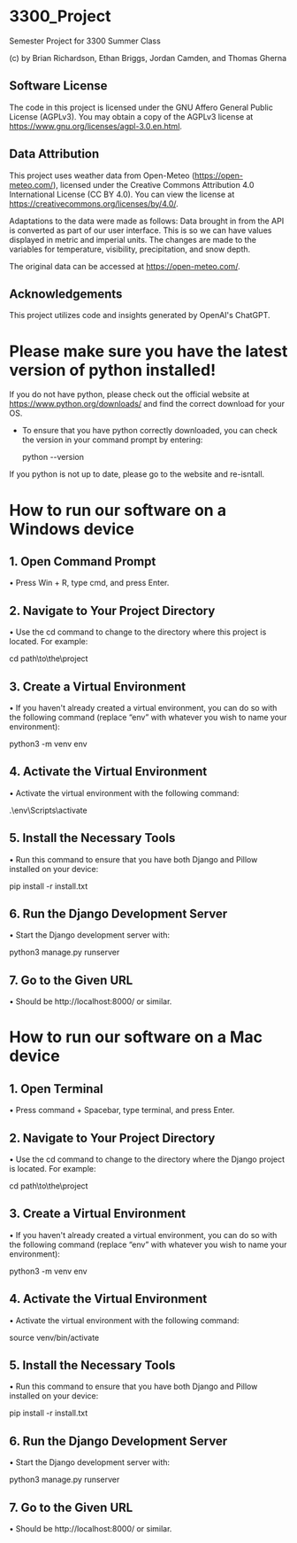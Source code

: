 # 3300_Project
Semester Project for 3300 Summer Class

(c) by Brian Richardson, Ethan Briggs, Jordan Camden, and Thomas Gherna

## Software License
The code in this project is licensed under the GNU Affero General Public License (AGPLv3). You may obtain a copy of the AGPLv3 license at <https://www.gnu.org/licenses/agpl-3.0.en.html>.

## Data Attribution
This project uses weather data from Open-Meteo (<https://open-meteo.com/>), licensed under the Creative Commons Attribution 4.0 International License (CC BY 4.0). You can view the license at <https://creativecommons.org/licenses/by/4.0/>. 

Adaptations to the data were made as follows: Data brought in from the API is converted as part of our user interface. This is so we can have values displayed in metric and imperial units. The changes are made to the variables for temperature, visibility, precipitation, and snow depth. 

The original data can be accessed at <https://open-meteo.com/>.

## Acknowledgements

This project utilizes code and insights generated by OpenAI's ChatGPT.

# **Please** make sure you have the latest version of python installed!
If you do not have python, please check out the official website at <https://www.python.org/downloads/> and find the correct download for your OS.
- To ensure that you have python correctly downloaded, you can check the version in your command prompt by entering:
  
  python --version

If you python is not up to date, please go to the website and re-isntall.

# How to run our software on a Windows device
## 1. Open Command Prompt
•	Press Win + R, type cmd, and press Enter.

## 2. Navigate to Your Project Directory
•	Use the cd command to change to the directory where this project is located. For example:

cd path\to\the\project

## 3. Create a Virtual Environment
•	If you haven't already created a virtual environment, you can do so with the following command (replace “env” with whatever you wish to name your environment):

python3 -m venv env

## 4. Activate the Virtual Environment
•	Activate the virtual environment with the following command:

.\env\Scripts\activate

## 5. Install the Necessary Tools
•	Run this command to ensure that you have both Django and Pillow installed on your device:

pip install -r install.txt

## 6. Run the Django Development Server
•	Start the Django development server with:

python3 manage.py runserver

## 7. Go to the Given URL
•	Should be http://localhost:8000/ or similar. 

# How to run our software on a Mac device
## 1. Open Terminal
•	Press command + Spacebar, type terminal, and press Enter.

## 2. Navigate to Your Project Directory
•	Use the cd command to change to the directory where the Django project is located. For example:

cd path\to\the\project

## 3. Create a Virtual Environment
•	If you haven't already created a virtual environment, you can do so with the following command (replace “env” with whatever you wish to name your environment):

python3 -m venv env

## 4. Activate the Virtual Environment
•	Activate the virtual environment with the following command:

source venv/bin/activate

## 5. Install the Necessary Tools
•	Run this command to ensure that you have both Django and Pillow installed on your device:

pip install -r install.txt

## 6. Run the Django Development Server
•	Start the Django development server with:

python3 manage.py runserver

## 7. Go to the Given URL
•	Should be http://localhost:8000/ or similar. 

